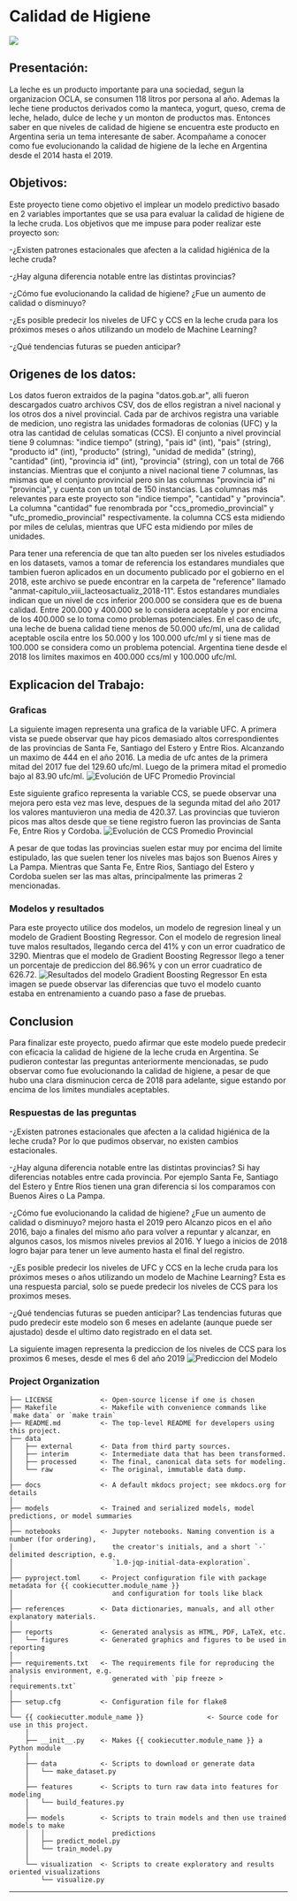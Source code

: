 # Calidad de Higiene

<a target="_blank" href="https://cookiecutter-data-science.drivendata.org/">
    <img src="https://img.shields.io/badge/CCDS-Project%20template-328F97?logo=cookiecutter" />
</a>

## Presentación:

La leche es un producto importante para una sociedad, segun la organizacion OCLA, se consumen 118 litros por persona al año. Ademas la leche tiene productos derivados como la manteca, yogurt, queso, crema de leche, helado, dulce de leche y un monton de productos mas. Entonces saber en que niveles de calidad de higiene se encuentra este producto en Argentina seria un tema interesante de saber. Acompañame a conocer como fue evolucionando la calidad de higiene de la leche en Argentina desde el 2014 hasta el 2019.

## Objetivos:

Este proyecto tiene como objetivo el implear un modelo predictivo basado en 2 variables importantes que se usa para evaluar la calidad de higiene de la leche cruda. Los objetivos que me impuse para poder realizar este proyecto son:

-¿Existen patrones estacionales que afecten a la calidad higiénica de la leche cruda?

-¿Hay alguna diferencia notable entre las distintas provincias?

-¿Cómo fue evolucionando la calidad de higiene? ¿Fue un aumento de calidad o disminuyo? 

-¿Es posible predecir los niveles de UFC y CCS en la leche cruda para los próximos meses o años utilizando un modelo de Machine Learning?

-¿Qué tendencias futuras se pueden anticipar?

## Origenes de los datos:

Los datos fueron extraidos de la pagina "datos.gob.ar", alli fueron descargados cuatro archivos CSV, dos de ellos registran a nivel nacional y los otros dos a nivel provincial. Cada par de archivos registra una variable de medicion, uno registra las unidades formadoras de colonias (UFC) y la otra las cantidad de celulas somaticas (CCS). 
El conjunto a nivel provincial tiene 9 columnas: "indice tiempo" (string), "pais id" (int), "pais" (string), "producto id" (int), "producto" (string), "unidad de medida" (string), "cantidad" (int), "provincia id" (int), "provincia" (string), con un total de 766 instancias. Mientras que el conjunto a nivel nacional tiene 7 columnas, las mismas que el conjunto provincial pero sin las columnas "provincia id" ni "provincia", y cuenta con un total de 150 instancias.
Las columnas más relevantes para este proyecto son "indice tiempo", "cantidad" y "provincia". La columna "cantidad" fue renombrada por "ccs_promedio_provincial" y "ufc_promedio_provincial" respectivamente. la columna CCS esta midiendo por miles de celulas, mientras que UFC esta midiendo por miles de unidades.

Para tener una referencia de que tan alto pueden ser los niveles estudiados en los datasets, vamos a tomar de referencia los estandares mundiales que tambien fueron aplicados en un documento publicado por el gobierno en el 2018, este archivo se puede encontrar en la carpeta de "reference" llamado "anmat-capitulo_viii_lacteosactualiz_2018-11". Estos estandares mundiales indican que un nivel de ccs inferior 200.000 se considera que es de buena calidad. Entre 200.000 y 400.000 se lo considera aceptable y por encima de los 400.000 se lo toma como problemas potenciales. En el caso de ufc, una leche de buena calidad tiene menos de 50.000 ufc/ml, una de calidad aceptable oscila entre los 50.000 y los 100.000 ufc/ml y si tiene mas de 100.000 se considera como un problema potencial.
Argentina tiene desde el 2018 los limites maximos en 400.000 ccs/ml y 100.000 ufc/ml.

## Explicacion del Trabajo:

### Graficas
La siguiente imagen representa una grafica de la variable UFC. A primera vista se puede observar que hay picos demasiado altos correspondientes de las provincias de Santa Fe, Santiago del Estero y Entre Rios. Alcanzando un maximo de 444 en el año 2016. La media de ufc antes de la primera mitad del 2017 fue del 129.60 ufc/ml. Luego de la primera mitad el promedio bajo al 83.90 ufc/ml.
![Evolución de UFC Promedio Provincial](references/ufc_promedio_provincial_evolucion.png)

Este siguiente grafico representa la variable CCS, se puede observar una mejora pero esta vez mas leve, despues de la segunda mitad del año 2017 los valores mantuvieron una media de 420.37. Las provincias que tuvieron picos mas altos desde que se tiene registro fueron las provincias de Santa Fe, Entre Rios y Cordoba. 
![Evolución de CCS Promedio Provincial](references/ccs_promedio_provincial_evolucion.png)

A pesar de que todas las provincias suelen estar muy por encima del limite estipulado, las que suelen tener los niveles mas bajos son Buenos Aires y La Pampa. Mientras que Santa Fe, Entre Rios, Santiago
del Estero y Cordoba suelen ser las mas altas, principalmente las primeras 2 mencionadas. 

### Modelos y resultados
Para este proyecto utilice dos modelos, un modelo de regresion lineal y un modelo de Gradient Boosting Regressor. Con el modelo de regresion lineal tuve malos resultados, llegando cerca del 41% y con un error cuadratico de 3290. Mientras que el modelo de Gradient Boosting Regressor llego a tener un porcentaje de prediccion del 86.96% y con un error cuadratico de 626.72. 
![Resultados del modelo Gradient Boosting Regressor](references/Resultados_Modelo.png)
En esta imagen se puede observar las diferencias que tuvo el modelo cuanto estaba en entrenamiento a cuando paso a fase de pruebas. 

## Conclusion

Para finalizar este proyecto, puedo afirmar que este modelo puede predecir con eficacia la calidad de higiene de la leche cruda en Argentina. Se pudieron contestar las preguntas anteriormente mencionadas, se pudo observar como fue evolucionando la calidad de higiene, a pesar de que hubo una clara disminucion cerca de 2018 para adelante, sigue estando por encima de los limites mundiales aceptables.

### Respuestas de las preguntas
-¿Existen patrones estacionales que afecten a la calidad higiénica de la leche cruda?
Por lo que pudimos observar, no existen cambios estacionales.

-¿Hay alguna diferencia notable entre las distintas provincias?
Si hay diferencias notables entre cada provincia. Por ejemplo Santa Fe, Santiago del Estero y Entre Rios tienen una gran diferencia si los comparamos con Buenos Aires o La Pampa.

-¿Cómo fue evolucionando la calidad de higiene? ¿Fue un aumento de calidad o disminuyo? mejoro hasta el 2019 pero 
Alcanzo picos en el año 2016, bajo a finales del mismo año para volver a repuntar y alcanzar, en algunos casos, los mismos niveles previos al 2016. Y luego a inicios de 2018 logro bajar para tener un leve aumento hasta el final del registro.

-¿Es posible predecir los niveles de UFC y CCS en la leche cruda para los próximos meses o años utilizando un modelo de Machine Learning?
Esta es una respuesta parcial, solo se puede predecir los niveles de CCS para los proximos meses.

-¿Qué tendencias futuras se pueden anticipar?
Las tendencias futuras que pudo predecir este modelo son 6 meses en adelante (aunque puede ser ajustado) desde el ultimo dato registrado en el data set.

La siguiente imagen representa la prediccion de los niveles de CCS para los proximos 6 meses, desde el mes 6 del año 2019
![Prediccion del Modelo](references/CCS_pronostico.png)


### Project Organization

```
├── LICENSE            <- Open-source license if one is chosen
├── Makefile           <- Makefile with convenience commands like `make data` or `make train`
├── README.md          <- The top-level README for developers using this project.
├── data
│   ├── external       <- Data from third party sources.
│   ├── interim        <- Intermediate data that has been transformed.
│   ├── processed      <- The final, canonical data sets for modeling.
│   └── raw            <- The original, immutable data dump.
│
├── docs               <- A default mkdocs project; see mkdocs.org for details
│
├── models             <- Trained and serialized models, model predictions, or model summaries
│
├── notebooks          <- Jupyter notebooks. Naming convention is a number (for ordering),
│                         the creator's initials, and a short `-` delimited description, e.g.
│                         `1.0-jqp-initial-data-exploration`.
│
├── pyproject.toml     <- Project configuration file with package metadata for {{ cookiecutter.module_name }}
│                         and configuration for tools like black
│
├── references         <- Data dictionaries, manuals, and all other explanatory materials.
│
├── reports            <- Generated analysis as HTML, PDF, LaTeX, etc.
│   └── figures        <- Generated graphics and figures to be used in reporting
│
├── requirements.txt   <- The requirements file for reproducing the analysis environment, e.g.
│                         generated with `pip freeze > requirements.txt`
│
├── setup.cfg          <- Configuration file for flake8
│
└── {{ cookiecutter.module_name }}                <- Source code for use in this project.
    │
    ├── __init__.py    <- Makes {{ cookiecutter.module_name }} a Python module
    │
    ├── data           <- Scripts to download or generate data
    │   └── make_dataset.py
    │
    ├── features       <- Scripts to turn raw data into features for modeling
    │   └── build_features.py
    │
    ├── models         <- Scripts to train models and then use trained models to make
    │   │                 predictions
    │   ├── predict_model.py
    │   └── train_model.py
    │
    └── visualization  <- Scripts to create exploratory and results oriented visualizations
        └── visualize.py
```

--------

